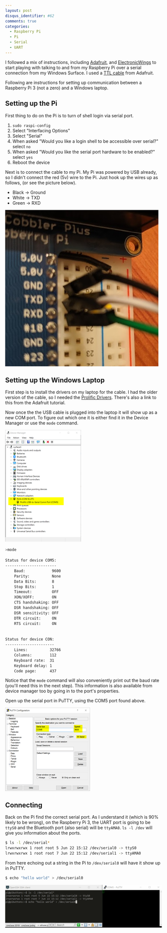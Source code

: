 ```yaml
---
layout: post
disqus_identifier: #62
comments: true
categories: 
  - Raspberry Pi
  - Pi
  - Serial
  - UART
---
```


I followed a mix of instructions, including
[Adafruit](https://learn.adafruit.com/adafruits-raspberry-pi-lesson-5-using-a-console-cable/software-installation-windows),
and
[ElectronicWings](https://www.electronicwings.com/raspberry-pi/raspberry-pi-uart-communication-using-python-and-c)
to start playing with talking to and from my Raspberry Pi over a serial
connection from my Windows Surface.  I used a [TTL
cable](https://www.adafruit.com/product/954?gclid=CNCnx9eu0r0CFcpfpQodtHMAUQ)
from Adafruit.

Following are instructions for setting up communication between a Raspberry Pi
3 (not a zero) and a Windows laptop.

## Setting up the Pi

First thing to do on the Pi is to turn of shell login via serial port.

1. `sudo raspi-config`
2. Select "Interfacing Options"
3. Select "Serial"
4. When asked "Would you like a login shell to be accessible over serial?" select `no`
5. When asked "Would you like the serial port hardware to be enabled?" select `yes`
6. Reboot the device

Next is to connect the cable to my Pi.  My Pi was powered by USB already, so I
didn't connect the red (5v) wire to the Pi.  Just hook up the wires up as
follows, (or see the picture below).

* Black -> Ground
* White -> TXD
* Green -> RXD

[![Wiring the Pi](/images/posts/2019/2019-06-22-Connecting-to-Raspberry-Pi-Over-Serial-Port/wiring-pi.jpg)](/images/posts/2019/2019-06-22-Connecting-to-Raspberry-Pi-Over-Serial-Port/wiring-pi.jpg)


## Setting up the Windows Laptop

First step is to install the drivers on my laptop for the cable.  I had the
older version of the cable, so I needed the [Prolific
Drivers](http://www.prolific.com.tw/UserFiles/files/PL2303_Prolific_DriverInstaller_v1200.zip).
There's also a link to this from the Adafruit tutorial.

Now once the the USB cable is plugged into the laptop it will show up as a new
COM port.  To figure out which one it is either find it in the Device Manager
or use the `mode` command.

[![Device Manager](/images/posts/2019/2019-06-22-Connecting-to-Raspberry-Pi-Over-Serial-Port/Device-Manager_small.png)](/images/posts/2019/2019-06-22-Connecting-to-Raspberry-Pi-Over-Serial-Port/Device-Manager.png)

```bash
>mode

Status for device COM5:
-----------------------
    Baud:            9600
    Parity:          None
    Data Bits:       8
    Stop Bits:       1
    Timeout:         OFF
    XON/XOFF:        ON
    CTS handshaking: OFF
    DSR handshaking: OFF
    DSR sensitivity: OFF
    DTR circuit:     ON
    RTS circuit:     ON


Status for device CON:
----------------------
    Lines:          32766
    Columns:        112
    Keyboard rate:  31
    Keyboard delay: 1
    Code page:      437
```

Notice that the `mode` command will also conveniently print out the baud rate
(you'll need this in the next step).  This information is also available from
device manager too by going in to the port's properties.

Open up the serial port in PuTTY, using the COM5 port found above.

[![PuTTY](/images/posts/2019/2019-06-22-Connecting-to-Raspberry-Pi-Over-Serial-Port/putty_small.png)](/images/posts/2019/2019-06-22-Connecting-to-Raspberry-Pi-Over-Serial-Port/putty.png)

## Connecting

Back on the Pi find the correct serial port. As I understand it (which is 90%
likely to be wrong), on the Raspberry Pi 3, the UART port is going to be
`ttyS0` and the Bluetooth port (also serial) will be `ttyAMA0`.  `ls -l /dev`
will give you information about the ports.

```bash
$ ls -l /dev/serial*
lrwxrwxrwx 1 root root 5 Jun 22 15:12 /dev/serial0 -> ttyS0
lrwxrwxrwx 1 root root 7 Jun 22 15:12 /dev/serial1 -> ttyAMA0
```

From here echoing out a string in the Pi to `/dev/serial0` will have it show up
in PuTTY.

```bash
$ echo "hello world" > /dev/serial0
```

[![PuTTY](/images/posts/2019/2019-06-22-Connecting-to-Raspberry-Pi-Over-Serial-Port/hello_world.gif)](/images/posts/2019/2019-06-22-Connecting-to-Raspberry-Pi-Over-Serial-Port/hello_world.gif)

